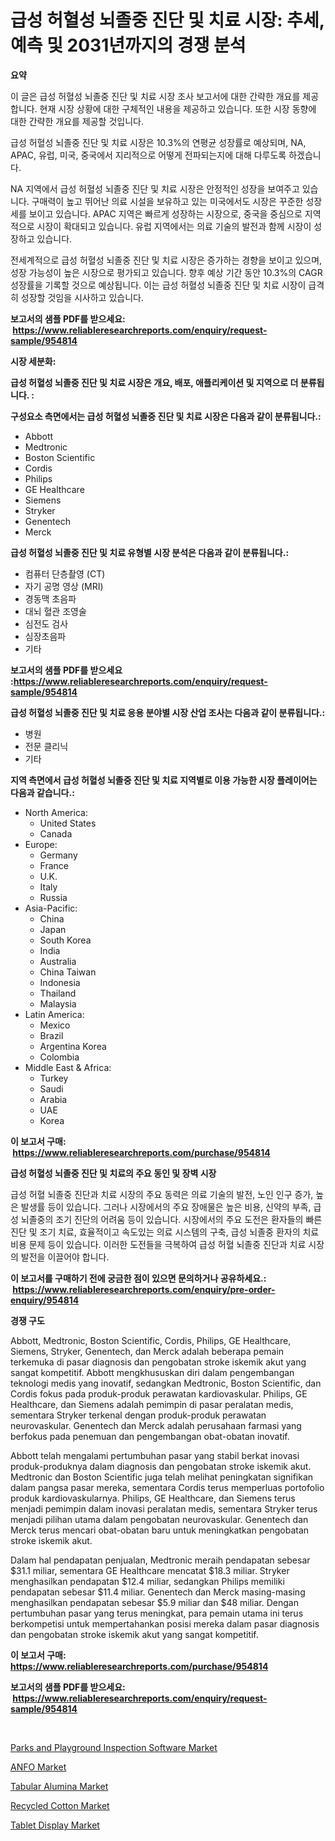 <p><h1>급성 허혈성 뇌졸중 진단 및 치료 시장: 추세, 예측 및 2031년까지의 경쟁 분석</h1></p><p><strong>요약</strong></p>
<p><p>이 글은 급성 허혈성 뇌졸중 진단 및 치료 시장 조사 보고서에 대한 간략한 개요를 제공합니다. 현재 시장 상황에 대한 구체적인 내용을 제공하고 있습니다. 또한 시장 동향에 대한 간략한 개요를 제공할 것입니다.</p><p>급성 허혈성 뇌졸중 진단 및 치료 시장은 10.3%의 연평균 성장률로 예상되며, NA, APAC, 유럽, 미국, 중국에서 지리적으로 어떻게 전파되는지에 대해 다루도록 하겠습니다.</p><p>NA 지역에서 급성 허혈성 뇌졸중 진단 및 치료 시장은 안정적인 성장을 보여주고 있습니다. 구매력이 높고 뛰어난 의료 시설을 보유하고 있는 미국에서도 시장은 꾸준한 성장세를 보이고 있습니다. APAC 지역은 빠르게 성장하는 시장으로, 중국을 중심으로 지역적으로 시장이 확대되고 있습니다. 유럽 지역에서는 의료 기술의 발전과 함께 시장이 성장하고 있습니다.</p><p>전세계적으로 급성 허혈성 뇌졸중 진단 및 치료 시장은 증가하는 경향을 보이고 있으며, 성장 가능성이 높은 시장으로 평가되고 있습니다. 향후 예상 기간 동안 10.3%의 CAGR 성장률을 기록할 것으로 예상됩니다. 이는 급성 허혈성 뇌졸중 진단 및 치료 시장이 급격히 성장할 것임을 시사하고 있습니다.</p></p>
<p><strong>보고서의 샘플 PDF를 받으세요: &nbsp;<a href="https://www.reliableresearchreports.com/enquiry/request-sample/954814">https://www.reliableresearchreports.com/enquiry/request-sample/954814</a></strong></p>
<p><strong>시장 세분화:</strong></p>
<p><strong> 급성 허혈성 뇌졸중 진단 및 치료 시장은 개요, 배포, 애플리케이션 및 지역으로 더 분류됩니다. :</strong></p>
<p><strong>구성요소 측면에서는 급성 허혈성 뇌졸중 진단 및 치료 시장은 다음과 같이 분류됩니다.:</strong></p>
<p><ul><li>Abbott</li><li>Medtronic</li><li>Boston Scientific</li><li>Cordis</li><li>Philips</li><li>GE Healthcare</li><li>Siemens</li><li>Stryker</li><li>Genentech</li><li>Merck</li></ul></p>
<p><strong> 급성 허혈성 뇌졸중 진단 및 치료 유형별 시장 분석은 다음과 같이 분류됩니다.:</strong></p>
<p><ul><li>컴퓨터 단층촬영 (CT)</li><li>자기 공명 영상 (MRI)</li><li>경동맥 초음파</li><li>대뇌 혈관 조영술</li><li>심전도 검사</li><li>심장초음파</li><li>기타</li></ul></p>
<p><strong>보고서의 샘플 PDF를 받으세요 :<a href="https://www.reliableresearchreports.com/enquiry/request-sample/954814">https://www.reliableresearchreports.com/enquiry/request-sample/954814</a></strong></p>
<p><strong> 급성 허혈성 뇌졸중 진단 및 치료 응용 분야별 시장 산업 조사는 다음과 같이 분류됩니다.:</strong></p>
<p><ul><li>병원</li><li>전문 클리닉</li><li>기타</li></ul></p>
<p><strong>지역 측면에서 급성 허혈성 뇌졸중 진단 및 치료 지역별로 이용 가능한 시장 플레이어는 다음과 같습니다.:</strong></p>
<p><ul>
    <li>
        North America:
        <ul>
            <li>United States</li>
            <li>Canada</li>
        </ul>
    </li>
    <li>
        Europe:
        <ul>
            <li>Germany</li>
            <li>France</li>
            <li>U.K.</li>
            <li>Italy</li>
            <li>Russia</li>
        </ul>
    </li>
    <li>
        Asia-Pacific:
        <ul>
            <li>China</li>
            <li>Japan</li>
            <li>South Korea</li>
            <li>India</li>
            <li>Australia</li>
            <li>China Taiwan</li>
            <li>Indonesia</li>
            <li>Thailand</li>
            <li>Malaysia</li>
        </ul>
    </li>
    <li>
        Latin America:
        <ul>
            <li>Mexico</li>
            <li>Brazil</li>
            <li>Argentina Korea</li>
            <li>Colombia</li>
        </ul>
    </li>
    <li>
        Middle East & Africa:
        <ul>
            <li>Turkey</li>
            <li>Saudi</li>
            <li>Arabia</li>
            <li>UAE</li>
            <li>Korea</li>
        </ul>
    </li>
    </ul></p>
<p><strong>이 보고서 구매: &nbsp;<a href="https://www.reliableresearchreports.com/purchase/954814">https://www.reliableresearchreports.com/purchase/954814</a></strong></p>
<p><strong>급성 허혈성 뇌졸중 진단 및 치료의 주요 동인 및 장벽 시장</strong></p>
<p><p>급성 허혈 뇌졸중 진단과 치료 시장의 주요 동력은 의료 기술의 발전, 노인 인구 증가, 높은 발생률 등이 있습니다. 그러나 시장에서의 주요 장애물은 높은 비용, 신약의 부족, 급성 뇌졸중의 조기 진단의 어려움 등이 있습니다. 시장에서의 주요 도전은 환자들의 빠른 진단 및 조기 치료, 효율적이고 속도있는 의료 시스템의 구축, 급성 뇌졸중 환자의 치료 비용 문제 등이 있습니다. 이러한 도전들을 극복하여 급성 허혈 뇌졸중 진단과 치료 시장의 발전을 이끌어야 합니다.</p></p>
<p><strong>이 보고서를 구매하기 전에 궁금한 점이 있으면 문의하거나 공유하세요.: &nbsp;<a href="https://www.reliableresearchreports.com/enquiry/pre-order-enquiry/954814">https://www.reliableresearchreports.com/enquiry/pre-order-enquiry/954814</a></strong></p>
<p><strong>경쟁 구도</strong></p>
<p><p>Abbott, Medtronic, Boston Scientific, Cordis, Philips, GE Healthcare, Siemens, Stryker, Genentech, dan Merck adalah beberapa pemain terkemuka di pasar diagnosis dan pengobatan stroke iskemik akut yang sangat kompetitif. Abbott mengkhususkan diri dalam pengembangan teknologi medis yang inovatif, sedangkan Medtronic, Boston Scientific, dan Cordis fokus pada produk-produk perawatan kardiovaskular. Philips, GE Healthcare, dan Siemens adalah pemimpin di pasar peralatan medis, sementara Stryker terkenal dengan produk-produk perawatan neurovaskular. Genentech dan Merck adalah perusahaan farmasi yang berfokus pada penemuan dan pengembangan obat-obatan inovatif.</p><p>Abbott telah mengalami pertumbuhan pasar yang stabil berkat inovasi produk-produknya dalam diagnosis dan pengobatan stroke iskemik akut. Medtronic dan Boston Scientific juga telah melihat peningkatan signifikan dalam pangsa pasar mereka, sementara Cordis terus memperluas portofolio produk kardiovaskularnya. Philips, GE Healthcare, dan Siemens terus menjadi pemimpin dalam inovasi peralatan medis, sementara Stryker terus menjadi pilihan utama dalam pengobatan neurovaskular. Genentech dan Merck terus mencari obat-obatan baru untuk meningkatkan pengobatan stroke iskemik akut.</p><p>Dalam hal pendapatan penjualan, Medtronic meraih pendapatan sebesar $31.1 miliar, sementara GE Healthcare mencatat $18.3 miliar. Stryker menghasilkan pendapatan $12.4 miliar, sedangkan Philips memiliki pendapatan sebesar $11.4 miliar. Genentech dan Merck masing-masing menghasilkan pendapatan sebesar $5.9 miliar dan $48 miliar. Dengan pertumbuhan pasar yang terus meningkat, para pemain utama ini terus berkompetisi untuk mempertahankan posisi mereka dalam pasar diagnosis dan pengobatan stroke iskemik akut yang sangat kompetitif.</p></p>
<p><strong>이 보고서 구매: &nbsp; <a href="https://www.reliableresearchreports.com/purchase/954814">https://www.reliableresearchreports.com/purchase/954814</a></strong></p>
<p><strong>보고서의 샘플 PDF를 받으세요: &nbsp;<a href="https://www.reliableresearchreports.com/enquiry/request-sample/954814">https://www.reliableresearchreports.com/enquiry/request-sample/954814</a></strong><strong></strong></p>
<p>&nbsp;</p>
<p><p><a href="https://spotless-saver-8fd.notion.site/Parks-and-Playground-Inspection-Software-Market-Size-Evaluating-its-Market-Trends-Growth-and-Proj-d6acee231ffb4264bfb8ef2e9db8d641">Parks and Playground Inspection Software Market</a></p><p><a href="https://github.com/nicoletavirag/Market-Research-Report-List-2/blob/main/anfo-market.md">ANFO Market</a></p><p><a href="https://view.publitas.com/reportprime-1/tabular-alumina-market-offer-valuable-insights-into-market-size-market-share-market-trends-and-projections-spanning-from-2024-to-2031/">Tabular Alumina Market</a></p><p><a href="https://github.com/mauripalmi/Market-Research-Report-List-2/blob/main/recycled-cotton-market.md">Recycled Cotton Market</a></p><p><a href="https://view.publitas.com/reportprime-1/tablet-display-market-growth-market-trends-covid-19-impact-and-forecasts-for-period-from-2024-2031/">Tablet Display Market</a></p></p>